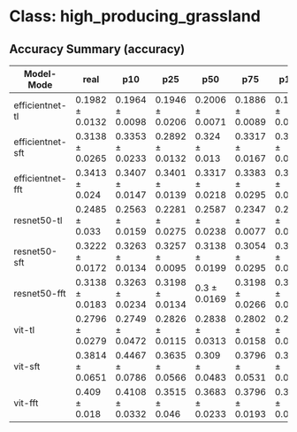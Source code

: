 # Class: high_producing_grassland


## Accuracy Summary (accuracy)


| Model-Mode | real | p10 | p25 | p50 | p75 | p100 | p125 | p150 |
|---|---|---|---|---|---|---|---|---|
| efficientnet-tl | 0.1982 ± 0.0132 | 0.1964 ± 0.0098 | 0.1946 ± 0.0206 | 0.2006 ± 0.0071 | 0.1886 ± 0.0089 | 0.1898 ± 0.0302 | 0.1916 ± 0.0143 | 0.1952 ± 0.0153 |
| efficientnet-sft | 0.3138 ± 0.0265 | 0.3353 ± 0.0233 | 0.2892 ± 0.0132 | 0.324 ± 0.013 | 0.3317 ± 0.0167 | 0.3078 ± 0.0376 | 0.3072 ± 0.0242 | 0.3084 ± 0.0362 |
| efficientnet-fft | 0.3413 ± 0.024 | 0.3407 ± 0.0147 | 0.3401 ± 0.0139 | 0.3317 ± 0.0218 | 0.3383 ± 0.0295 | 0.3251 ± 0.0268 | 0.3467 ± 0.0148 | 0.3437 ± 0.0268 |
| resnet50-tl | 0.2485 ± 0.033 | 0.2563 ± 0.0159 | 0.2281 ± 0.0275 | 0.2587 ± 0.0238 | 0.2347 ± 0.0077 | 0.2192 ± 0.0235 | 0.212 ± 0.0239 | 0.221 ± 0.02 |
| resnet50-sft | 0.3222 ± 0.0172 | 0.3263 ± 0.0134 | 0.3257 ± 0.0095 | 0.3138 ± 0.0199 | 0.3054 ± 0.0295 | 0.3251 ± 0.0446 | 0.3449 ± 0.0255 | 0.3365 ± 0.0195 |
| resnet50-fft | 0.3138 ± 0.0183 | 0.3263 ± 0.0234 | 0.3198 ± 0.0134 | 0.3 ± 0.0169 | 0.3198 ± 0.0266 | 0.3024 ± 0.0357 | 0.3078 ± 0.0306 | 0.3228 ± 0.0209 |
| vit-tl | 0.2796 ± 0.0279 | 0.2749 ± 0.0472 | 0.2826 ± 0.0115 | 0.2838 ± 0.0313 | 0.2802 ± 0.0158 | 0.2814 ± 0.0338 | 0.2749 ± 0.0122 | 0.2952 ± 0.0329 |
| vit-sft | 0.3814 ± 0.0651 | 0.4467 ± 0.0786 | 0.3635 ± 0.0566 | 0.309 ± 0.0483 | 0.3796 ± 0.0531 | 0.3485 ± 0.0556 | 0.3569 ± 0.0731 | 0.3293 ± 0.0687 |
| vit-fft | 0.409 ± 0.018 | 0.4108 ± 0.0332 | 0.3515 ± 0.046 | 0.3683 ± 0.0233 | 0.3796 ± 0.0193 | 0.3611 ± 0.0742 | 0.3952 ± 0.0599 | 0.3611 ± 0.0377 |
